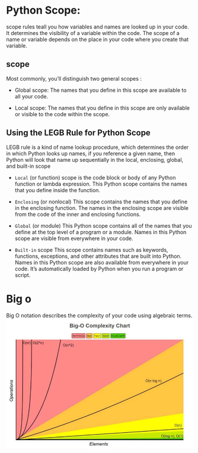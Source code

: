 # Python Scope:
scope rules teall you how variables and names are looked up in your code. It determines the visibility of a variable within the code. The scope of a name or variable depends on the place in your code where you create that variable.

## scope
Most commonly, you’ll distinguish two general scopes :

- Global scope: The names that you define in this scope are available to all your code.

- Local scope: The names that you define in this scope are only available or visible to the code within the scope.

## Using the LEGB Rule for Python Scope

LEGB rule is a kind of name lookup procedure, which determines the order in which Python looks up names,
if you reference a given name, then Python will look that name up sequentially in the local, enclosing, global, and built-in scope

- `Local` (or function) scope is the code block or body of any Python function or lambda expression. This Python scope contains the names that you define inside the function. 

- `Enclosing` (or nonlocal) This scope contains the names that you define in the enclosing function. The names in the enclosing scope are visible from the code of the inner and enclosing functions.

- `Global` (or module)  This Python scope contains all of the names that you define at the top level of a program or a module. Names in this Python scope are visible from everywhere in your code.

- `Built-in` scope  This scope contains names such as keywords, functions, exceptions, and other attributes that are built into Python. Names in this Python scope are also available from everywhere in your code. It’s automatically loaded by Python when you run a program or script.

# Big o
Big O notation describes the complexity of your code using algebraic terms.
![big o](/pic/bigo2.jpeg "1")